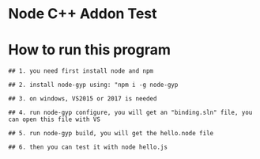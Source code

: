# Node C++ Addon Test

# How to run this program 

    ## 1. you need first install node and npm 

    ## 2. install node-gyp using: "npm i -g node-gyp

    ## 3. on windows, VS2015 or 2017 is needed

    ## 4. run node-gyp configure, you will get an "binding.sln" file, you can open this file with VS 

    ## 5. run node-gyp build, you will get the hello.node file 

    ## 6. then you can test it with node hello.js
